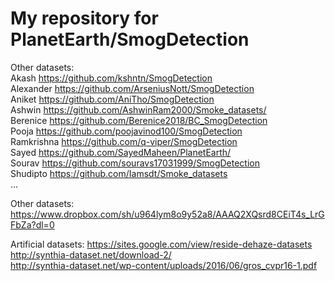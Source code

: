# My repository for PlanetEarth/SmogDetection

Other datasets:  
Akash    https://github.com/kshntn/SmogDetection  
Alexander https://github.com/ArseniusNott/SmogDetection  
Aniket https://github.com/AniTho/SmogDetection  
Ashwin https://github.com/AshwinRam2000/Smoke_datasets/  
Berenice https://github.com/Berenice2018/BC_SmogDetection  
Pooja https://github.com/poojavinod100/SmogDetection  
Ramkrishna https://github.com/q-viper/SmogDetection  
Sayed https://github.com/SayedMaheen/PlanetEarth/  
Sourav https://github.com/souravs17031999/SmogDetection  
Shudipto https://github.com/Iamsdt/Smoke_datasets  
...

Other datasets:  
https://www.dropbox.com/sh/u964lym8o9y52a8/AAAQ2XQsrd8CEiT4s_LrGFbZa?dl=0

Artificial datasets:
https://sites.google.com/view/reside-dehaze-datasets  
http://synthia-dataset.net/download-2/  
http://synthia-dataset.net/wp-content/uploads/2016/06/gros_cvpr16-1.pdf  
